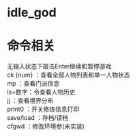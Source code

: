 # idle_god
# 命令相关
无输入状态下敲击Enter继续和暂停游戏  
ck {num} ：查看全部人物列表和单一人物状态  
mp ：查看门派信息  
ls+数字：令查看人物历史  
jj ：查看境界分布  
print0 ：开关修炼信息打印  
save/load ：存档/读档  
cfgwd ：修改环境参(未实装)
